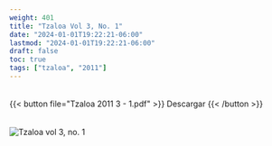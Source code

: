 ```yaml
---
weight: 401
title: "Tzaloa Vol 3, No. 1"
date: "2024-01-01T19:22:21-06:00"
lastmod: "2024-01-01T19:22:21-06:00"
draft: false
toc: true
tags: ["tzaloa", "2011"]
---
```


######
{{< button file="Tzaloa 2011 3 - 1.pdf" >}}   Descargar {{< /button >}} 
######
![Tzaloa vol 3, no. 1](images/portada/3-1.jpeg)